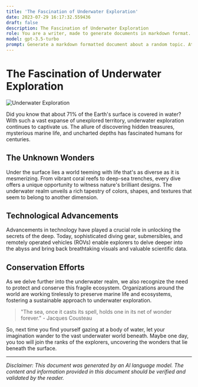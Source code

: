 ```yaml
---
title: 'The Fascination of Underwater Exploration'
date: 2023-07-29 16:17:32.559436
draft: false
description: The Fascination of Underwater Exploration
role: You are a writer, made to generate documents in markdown format. It is very important that all of the documents you generate are in valid markdown format.
model: gpt-3.5-turbo
prompt: Generate a markdown formatted document about a random topic. At the bottom, include a disclaimer explaining that the document was generated by you. The first line of the document should be the title. Make sure that the entire document is in proper markdown format, using a mix of various tags to make the document visually appealing.
---
```


# The Fascination of Underwater Exploration

![Underwater Exploration](https://images.unsplash.com/photo-1506734646922-ae101fc1c29d?ixid=MnwxMjA3fDB8MHxzZWFyY2h8OXx8dW5kZXJ3YXRlciUyMGV4cGxvcmF0aW9ufGVufDB8fDB8fA%3D%3D&ixlib=rb-1.2.1&auto=format&fit=crop&w=800&q=60)

Did you know that about 71% of the Earth's surface is covered in water? With such a vast expanse of unexplored territory, underwater exploration continues to captivate us. The allure of discovering hidden treasures, mysterious marine life, and uncharted depths has fascinated humans for centuries.

## The Unknown Wonders

Under the surface lies a world teeming with life that's as diverse as it is mesmerizing. From vibrant coral reefs to deep-sea trenches, every dive offers a unique opportunity to witness nature's brilliant designs. The underwater realm unveils a rich tapestry of colors, shapes, and textures that seem to belong to another dimension.

## Technological Advancements

Advancements in technology have played a crucial role in unlocking the secrets of the deep. Today, sophisticated diving gear, submersibles, and remotely operated vehicles (ROVs) enable explorers to delve deeper into the abyss and bring back breathtaking visuals and valuable scientific data.

## Conservation Efforts

As we delve further into the underwater realm, we also recognize the need to protect and conserve this fragile ecosystem. Organizations around the world are working tirelessly to preserve marine life and ecosystems, fostering a sustainable approach to underwater exploration.

> "The sea, once it casts its spell, holds one in its net of wonder forever." - Jacques Cousteau

So, next time you find yourself gazing at a body of water, let your imagination wander to the vast underwater world beneath. Maybe one day, you too will join the ranks of the explorers, uncovering the wonders that lie beneath the surface.

---

*Disclaimer: This document was generated by an AI language model. The content and information provided in this document should be verified and validated by the reader.*